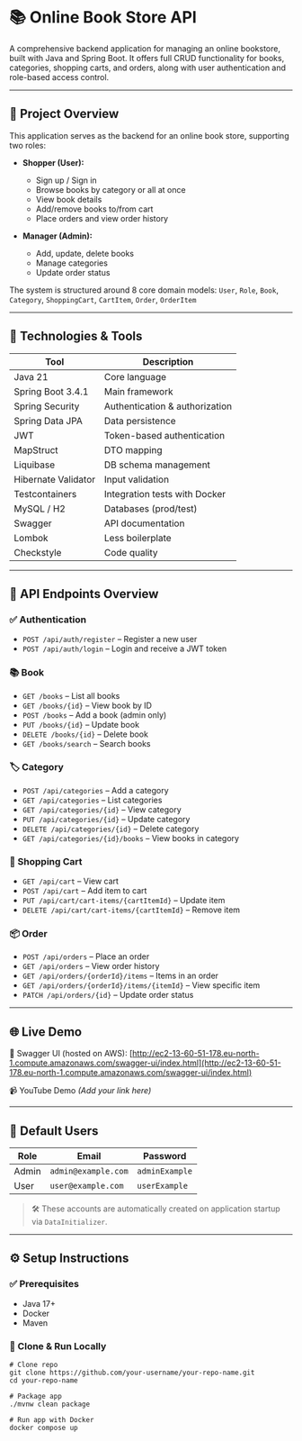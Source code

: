 # 📚 Online Book Store API

A comprehensive backend application for managing an online bookstore, built with Java and Spring Boot. It offers full CRUD functionality for books, categories, shopping carts, and orders, along with user authentication and role-based access control.

---

## 🎯 Project Overview

This application serves as the backend for an online book store, supporting two roles:

* **Shopper (User):**

    * Sign up / Sign in
    * Browse books by category or all at once
    * View book details
    * Add/remove books to/from cart
    * Place orders and view order history

* **Manager (Admin):**

    * Add, update, delete books
    * Manage categories
    * Update order status

The system is structured around 8 core domain models:
`User`, `Role`, `Book`, `Category`, `ShoppingCart`, `CartItem`, `Order`, `OrderItem`

---

## 🚀 Technologies & Tools

| Tool                | Description                    |
| ------------------- | ------------------------------ |
| Java 21             | Core language                  |
| Spring Boot 3.4.1   | Main framework                 |
| Spring Security     | Authentication & authorization |
| Spring Data JPA     | Data persistence               |
| JWT                 | Token-based authentication     |
| MapStruct           | DTO mapping                    |
| Liquibase           | DB schema management           |
| Hibernate Validator | Input validation               |
| Testcontainers      | Integration tests with Docker  |
| MySQL / H2          | Databases (prod/test)          |
| Swagger             | API documentation              |
| Lombok              | Less boilerplate               |
| Checkstyle          | Code quality                   |

---

## 🔌 API Endpoints Overview

### ✅ Authentication

* `POST /api/auth/register` – Register a new user
* `POST /api/auth/login` – Login and receive a JWT token

### 📚 Book

* `GET /books` – List all books
* `GET /books/{id}` – View book by ID
* `POST /books` – Add a book (admin only)
* `PUT /books/{id}` – Update book
* `DELETE /books/{id}` – Delete book
* `GET /books/search` – Search books

### 🏷️ Category

* `POST /api/categories` – Add a category
* `GET /api/categories` – List categories
* `GET /api/categories/{id}` – View category
* `PUT /api/categories/{id}` – Update category
* `DELETE /api/categories/{id}` – Delete category
* `GET /api/categories/{id}/books` – View books in category

### 🛒 Shopping Cart

* `GET /api/cart` – View cart
* `POST /api/cart` – Add item to cart
* `PUT /api/cart/cart-items/{cartItemId}` – Update item
* `DELETE /api/cart/cart-items/{cartItemId}` – Remove item

### 📦 Order

* `POST /api/orders` – Place an order
* `GET /api/orders` – View order history
* `GET /api/orders/{orderId}/items` – Items in an order
* `GET /api/orders/{orderId}/items/{itemId}` – View specific item
* `PATCH /api/orders/{id}` – Update order status

---

## 🌐 Live Demo

🧪 Swagger UI (hosted on AWS):
[http://ec2-13-60-51-178.eu-north-1.compute.amazonaws.com/swagger-ui/index.html](http://ec2-13-60-51-178.eu-north-1.compute.amazonaws.com/swagger-ui/index.html)

📹 YouTube Demo *(Add your link here)*

---

## 🔐 Default Users

| Role  | Email               | Password       |
| ----- | ------------------- | -------------- |
| Admin | `admin@example.com` | `adminExample` |
| User  | `user@example.com`  | `userExample`  |

> 🛠️ These accounts are automatically created on application startup via `DataInitializer`.

---

## **⚙️ Setup Instructions**

### **✅ Prerequisites**

* Java 17+
* Docker
* Maven

### **🧪 Clone & Run Locally**

```
# Clone repo
git clone https://github.com/your-username/your-repo-name.git
cd your-repo-name

# Package app
./mvnw clean package

# Run app with Docker
docker compose up
```
